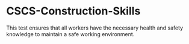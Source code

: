 # CSCS-Construction-Skills
This test ensures that all workers have the necessary health and safety knowledge to maintain a safe working environment.
